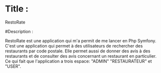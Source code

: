 # Title :

RestoRate

# Description :

RestoRate est une application qui m'a permit de me lancer en Php Symfony.
C'est une application qui permet à des utilisateurs de rechercher des restaurants par code postale.
Elle permet aussi de donner des avis à des restaurants et de consulter des avis concernant un restaurant en particulier.
Ce qui fait que l'application a trois espace: "ADMIN" "RESTAURATEUR" et "USER".

 
